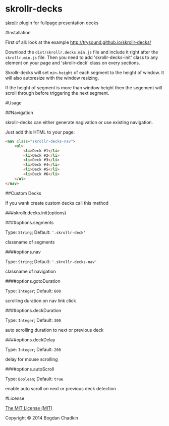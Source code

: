 skrollr-decks
=============

[skrollr](https://github.com/Prinzhorn/skrollr) plugin for fullpage presentation decks

#Installation

First of all: look at the example
http://trysound.github.io/skrollr-decks/

Download the `dist/skrollr.decks.min.js` file and include it right after the `skrollr.min.js` file. Then you need to add 'skrollr-decks-init' class to any element on your page and 'skrollr-deck' class on every sections.

Skrollr-decks will set `min-height` of each segment to the height of window. It will also autoresize with the window resizing.

If the height of segment is more than window height then the segement will scroll through before triggering the next segment.

#Usage

##Navigation

skrollr-decks can either generate nagivation or use existing navigation.

Just add this HTML to your page:

```html
<nav class="skrollr-decks-nav">
	<ul>
		<li>Deck #1</li>
		<li>Deck #2</li>
		<li>Deck #3</li>
		<li>Deck #4</li>
		<li>Deck #5</li>
		<li>Deck #6</li>
	</ul>
</nav>
```

##Custom Decks

If you wank create custom decks call this method

###skrollr.decks.init(options)

####options.segments

Type: `String`; Default: `'.skrollr-deck'`

classname of segments

####options.nav

Type: `String`; Default: `'.skrollr-decks-nav'`

classname of navigation

####options.gotoDuration

Type: `Integer`; Default: `600`

scrolling duration on nav link click

####options.deckDuration

Type: `Integer`; Default: `300`

auto scrolling duration to next or previous deck

####options.deckDelay

Type: `Integer`; Default: `200`

delay for mouse scrolling

####options.autoScroll

Type: `Boolean`; Default: `true`

enable auto scroll on next or previous deck detection

#License

[The MIT License (MIT)](LICENSE)

Copyright &copy; 2014 Bogdan Chadkin
